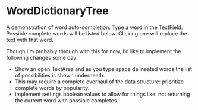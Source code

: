 # WordDictionaryTree
A demonstration of word auto-completion. Type a word in the TextField. Possible complete words will be listed below. Clicking one will replace the text with that word.

Though I'm probably through with this for now, I'd like to implement the following changes some day:
- Show an open TextArea and as you type space delineated words the list of possibilities is shown underneath.
- This may require a complete overhaul of the data structure: prioritize complete words by popularity.
- implement settings boolean values to allow for things like: not returning the current word with possible completes.
